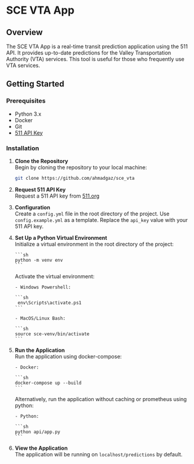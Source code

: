 # SCE VTA App

## Overview

The SCE VTA App is a real-time transit prediction application using the 511 API. It provides up-to-date predictions for the Valley Transportation Authority (VTA) services. This tool is useful for those who frequently use VTA services.

## Getting Started

### Prerequisites

-   Python 3.x
-   Docker
-   Git
-   [511 API Key](https://511.org/open-data/token)

### Installation

1.  **Clone the Repository**  
    Begin by cloning the repository to your local machine:

    ```sh
    git clone https://github.com/ahmadgaz/sce_vta
    ```

2.  **Request 511 API Key**  
    Request a 511 API key from [511.org](https://511.org/open-data/token)

3.  **Configuration**  
    Create a `config.yml` file in the root directory of the project. Use `config.example.yml` as a template. Replace the `api_key` value with your 511 API key.

4.  **Set Up a Python Virtual Environment**  
    Initialize a virtual environment in the root directory of the project:

        ```sh
        python -m venv env
        ```

    Activate the virtual environment:

        - Windows Powershell:

        ```sh
         env\Scripts\activate.ps1
        ```

        - MacOS/Linux Bash:

        ```sh
        source sce-venv/bin/activate
        ```

5.  **Run the Application**  
    Run the application using docker-compose:

        - Docker:

        ```sh
        docker-compose up --build
        ```

    Alternatively, run the application without caching or prometheus using python:

        - Python:

        ```sh
        python api/app.py
        ```

6.  **View the Application**  
    The application will be running on `localhost/predictions` by default.
